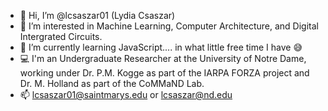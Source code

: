 - 👋 Hi, I’m @lcsaszar01 (Lydia Csaszar)
- 👀 I’m interested in Machine Learning, Computer Architecture, and Digital Intergrated Circuits.
- 🌱 I’m currently learning JavaScript.... in what little free time I have 😅
- 💻 I'm an Undergraduate Researcher at the University of Notre Dame, working under Dr. P.M. Kogge as part of the IARPA FORZA project and Dr. M. Holland as part of the CoMMaND Lab. 
- 📫 lcsaszar01@saintmarys.edu or lcsaszar@nd.edu

<!---
lcsaszar01/lcsaszar01 is a ✨ special ✨ repository because its `README.md` (this file) appears on your GitHub profile.
You can click the Preview link to take a look at your changes.
--->
